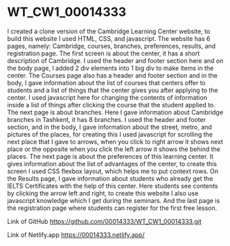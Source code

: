 # WT_CW1_00014333
I created a clone version of the Cambridge Learning Center website, to build this website I used HTML, CSS, and javascript. The website has 6 pages, namely: Cambridge, courses, branches, preferences, results, and registration page. The first screen is about the center, it has a short description of Cambridge. I used the header and footer section here and on the body page, I added 2 div elements into 1 big div to make items in the center. The Courses page also has a header and footer section and in the body, I gave information about the list of courses that centers offer to students and a list of things that the center gives you after applying to the center. I used javascript here for changing the contents of information inside a list of things after clicking the course that the student applied to. The next page is about branches. Here I gave information about Cambridge branches in Tashkent, it has 8 branches. I used the header and footer section, and in the body, I gave information about the street, metro, and pictures of the places, for creating this I used javascript for scrolling the next place that I gave to arrows, when you click to right arrow it shows next place or the opposite when you click the left arrow it shows the behind the places. The next page is about the preferences of this learning center. It gives information about the list of advantages of the center, to create this screen I used CSS flexbox layout, which helps me to put context rows. On the Results page, I gave information about students who already get the IELTS Certificates with the help of this center. Here students see contents by clicking the arrow left and right, to create this website I also use javascript knowledge which I get during the seminars. And the last page is the registration page where students can register for the first free lesson.

Link of GitHub
https://github.com/00014333/WT_CW1_00014333.git

Link of Netlify.app
https://00014333.netlify.app/
